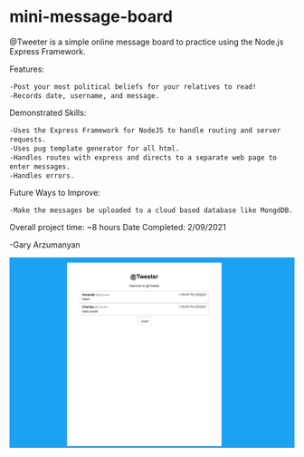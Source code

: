 # mini-message-board

@Tweeter is a simple online message board to practice using the Node.js Express Framework.

Features:

    -Post your most political beliefs for your relatives to read!
    -Records date, username, and message.

Demonstrated Skills:

    -Uses the Express Framework for NodeJS to handle routing and server requests.
    -Uses pug template generator for all html.
    -Handles routes with express and directs to a separate web page to enter messages.
    -Handles errors.

Future Ways to Improve:

    -Make the messages be uploaded to a cloud based database like MongdDB.

Overall project time: ~8 hours
Date Completed: 2/09/2021

-Gary Arzumanyan

![Sample Gif](images/tweeter-sample.gif)
